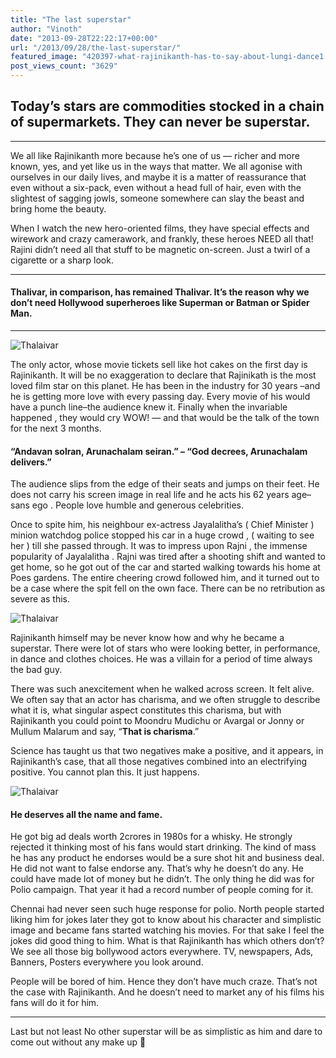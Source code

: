 ```yaml
---
title: "The last superstar"
author: "Vinoth"
date: "2013-09-28T22:22:17+00:00"
url: "/2013/09/28/the-last-superstar/"
featured_image: "420397-what-rajinikanth-has-to-say-about-lungi-dance1.jpg"
post_views_count: "3629"
---
```

## Today’s stars are commodities stocked in a chain of supermarkets. They can never be superstar.
***


We all like Rajinikanth more because he’s one of us — richer and more known, yes, and yet like us in the ways that matter. We all agonise with ourselves in our daily lives, and maybe it is a matter of reassurance that even without a six-pack, even without a head full of hair, even with the slightest of sagging jowls, someone somewhere can slay the beast and bring home the beauty.

When I watch the new hero-oriented films, they have special effects and wirework and crazy camerawork, and frankly, these heroes NEED all that! Rajini didn’t need all that stuff to be magnetic on-screen. Just a twirl of a cigarette or a sharp look.

***

#### Thalivar, in comparison, has remained Thalivar. It’s the reason why we don’t need Hollywood superheroes like Superman or Batman or Spider Man.

***

![Thalaivar](/thalaivar.jpg)

The only actor, whose movie tickets sell like hot cakes on the first day is Rajinikanth. It will be no exaggeration to declare that Rajinikath is the most loved film star on this planet. He has been in the industry for 30 years &#8211;and he is getting more love with every passing day. Every movie of his would have a punch line&#8211;the audience knew it. Finally when the invariable happened , they would cry WOW! &#8212; and that would be the talk of the town for the next 3 months.

#### “Andavan solran, Arunachalam seiran.” &#8211; “God decrees, Arunachalam delivers.”

The audience slips from the edge of their seats and jumps on their feet. He does not carry his screen image in real life and he acts his 62 years age&#8211;sans ego . People love humble and generous celebrities.

Once to spite him, his neighbour ex-actress Jayalalitha’s ( Chief Minister ) minion watchdog police stopped his car in a huge crowd , ( waiting to see her ) till she passed through. It was to impress upon Rajni , the immense popularity of Jayalalitha . Rajni was tired after a shooting shift and wanted to get home, so he got out of the car and started walking towards his home at Poes gardens. The entire cheering crowd followed him, and it turned out to be a case where the spit fell on the own face. There can be no retribution as severe as this.

![Thalaivar](/thalaivar2.jpeg)

Rajinikanth himself may be never know how and why he became a superstar. There were lot of stars who were looking better, in performance, in dance and clothes choices. He was a villain for a period of time always the bad guy.

There was such anexcitement when he walked across screen. It felt alive. We often say that an actor has charisma, and we often struggle to describe what it is, what singular aspect constitutes this charisma, but with Rajinikanth you could point to Moondru Mudichu or Avargal or Jonny or Mullum Malarum and say, “**That is charisma**.”

Science has taught us that two negatives make a positive, and it appears, in Rajinikanth’s case, that all those negatives combined into an electrifying positive. You cannot plan this. It just happens.

![Thalaivar](/thalaivar3.jpeg)


#### He deserves all the name and fame.

He got big ad deals worth 2crores in 1980s for a whisky. He strongly rejected it thinking most of his fans would start drinking. The kind of mass he has any product he endorses would be a sure shot hit and business deal. He did not want to false endorse any. That’s why he doesn’t do any. He could have made lot of money but he didn’t. The only thing he did was for Polio campaign. That year it had a record number of people coming for it.

Chennai had never seen such huge response for polio. North people started liking him for jokes later they got to know about his character and simplistic image and became fans started watching his movies. For that sake I feel the jokes did good thing to him. What is that Rajinikanth has which others don’t? We see all those big bollywood actors everywhere. TV, newspapers, Ads, Banners, Posters everywhere you look around.

People will be bored of him. Hence they don’t have much craze. That’s not the case with Rajinikanth. And he doesn’t need to market any of his films his fans will do it for him.

***

Last but not least No other superstar will be as simplistic as him and dare to come out without any make up 🙂
